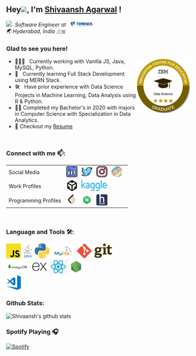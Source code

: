<div>
<h2>Hey<img src="https://media.giphy.com/media/hvRJCLFzcasrR4ia7z/giphy.gif" width="25px">, I'm <a href="https://github.com/Shivaansh-Agarwal">Shivaansh Agarwal</a> !</h2>
</div>

<em><img src="https://media.giphy.com/media/WUlplcMpOCEmTGBtBW/giphy.gif" width="30"/>&nbsp; Software Engineer at &nbsp; <a href="https://www.temenos.com/"><img alt="Temenos" height="15px" width="60px" src=resources/logos/temenos.png /></a></em>
<br>
<em>🌏 Hyderabad, India 🇮🇳</em>


### Glad to see you here! &nbsp; 

[<img align="right" alt="IBM Badge" width="150px" src="resources/logos/Data_Science_4-Star_Graduate.png">](https://www.youracclaim.com/badges/1de4e24e-996d-4795-b028-4a31498cc92f/linked_in_profile)

- 👨🏽‍💻 &nbsp; Currently working with Vanilla JS, Java, MySQL, Python.
- 🚀 &nbsp; Currently learning Full Stack Development using MERN Stack.
- 🛠 &nbsp; Have prior experience with Data Science Projects in Machine Learning, Data Analysis using R & Python.
- :student: Completed my Bachelor's in 2020 with majors in Computer Science with Specialization in Data Analytics.
- 📝 Checkout my [Resume]()

<br>

### Connect with me 📫:
<table>
<tr>
    <td>Social Media
    <td>
        <!-- Linkedin -->
        <a href="https://www.linkedin.com/in/shivaansh-agarwal/"><img height="30" src="resources/icons/linkedin.png"/></a>&nbsp;&nbsp;
        <!-- Twitter -->
        <a href="https://twitter.com/Shivansh_97"><img height="30" src="resources/icons/twitter.png"/></a>&nbsp;&nbsp;
        <!-- Instagram -->
        <a href="https://www.instagram.com/shivaansh.agarwal/"><img height="30" src="resources/icons/instagram.png"/></a>&nbsp;&nbsp;
        <!-- dev.to -->
        <a href="https://dev.to/shiv1998"><img height="30" src="resources/icons/devto.png"/></a>&nbsp;&nbsp;
</tr>
<tr>
    <td>Work Profiles
    <td>
        <!-- codesandbox -->
        <a href="https://codesandbox.io/u/Shivaansh-Agarwal"><img height="30" src="resources/icons/codesandbox.svg"/></a>&nbsp;&nbsp;
        <!-- kaggle -->
        <a href="https://www.kaggle.com/shivaansh"><img height="30" width="70" src="resources/icons/kaggle.png"/></a>&nbsp;&nbsp;
</tr>
<tr>
    <td>Programming Profiles
    <td>
    <!-- Leetcode -->
    <a href="https://leetcode.com/shivaansh/"><img height="30" src="resources/icons/leetcode.png"/></a>&nbsp;&nbsp;
    <!-- Hackerrank -->
    <a href="https://www.hackerrank.com/shivaansh_1998"><img height="30" src="resources/icons/hackerrank.png"/></a>&nbsp;&nbsp;
    <!-- HackerEarth -->
    <a href="https://www.hackerearth.com/@shivanshagrawal1997"><img height="30" src="resources/icons/hackerearth.png"/></a>&nbsp;&nbsp;
</tr>
</table>

<br>

### Language and Tools 🛠:
<code><a href="https://developer.mozilla.org/en-US/docs/Web/JavaScript"><img alt="Javascript" height="40" src="resources/tech/javascript.png"></a></code>&nbsp;
<code><img alt="Java" height="40" src="resources/tech/java.png"></code>&nbsp;
<code><img alt="Python" height="40" src="resources/tech/python.png"></code>&nbsp;
<code><img alt="MySQL" height="40" src="resources/tech/mysql.png"></code>&nbsp;
<code><img alt="Git" height="40" src="resources/tech/git.png"></code>&nbsp;
<br>
<code><img alt="MongoDB" height="40" src="resources/tech/mongodb.png"></code>&nbsp;
<code><img alt="ExpressJS" height="40" src="resources/tech/express.svg"></code>&nbsp;
<code><img alt="ReactJS" height="40" src="resources/tech/reactjs.png"></code>&nbsp;
<code><img alt="NodeJS" height="40" src="resources/tech/node.jpeg"></code>&nbsp;
<br>
<code><img alt="VSCode" height="40" src="resources/tech/vscode.png"></code>&nbsp;

### Github Stats:

![Shivaansh's github stats](https://github-readme-stats.vercel.app/api?username=Shivaansh-Agarwal&count_private=true&show_icons=true&title_color=1F75C8&icon_color=2AA410&text_color=043667&bg_color=ffffff)

### Spotify Playing 🎧
<!-- TODO
https://spotify-now-playing.shivaansh-agarwal.vercel.app/
spotify-now-playing.shivaansh-agarwal.vercel.app
22fcmem6if6oczivulqt2r64a
[![Spotify](https://spotify-now-playing.shivaansh-agarwal.vercel.app/api/spotify)](https://open.spotify.com/user/22fcmem6if6oczivulqt2r64a)
[<img src="https://now-playing-codestackr.vercel.app/api/spotify-playing" alt="codeSTACKr Spotify Playing" width="350" />](https://open.spotify.com/user/22fcmem6if6oczivulqt2r64a)
-->

[![Spotify](https://novatorem.vercel.app/api/spotify)](https://open.spotify.com/user/omnitenebris)


